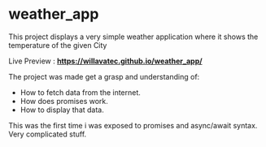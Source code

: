 # weather_app

This project displays a very simple weather application where it shows the temperature of the given City

Live Preview : **https://willavatec.github.io/weather_app/**

The project was made get a grasp and understanding of:
- How to fetch data from the internet.
- How does promises work.
- How to display that data.

This was the first time i was exposed to promises and async/await syntax.
Very complicated stuff.

